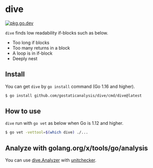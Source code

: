 # dive

[![pkg.go.dev][gopkg-badge]][gopkg]

`dive` finds low readability if-blocks such as below.

* Too long if blocks
* Too many returns in a block
* A loop is in if-block 
* Deeply nest 

## Install

You can get `dive` by `go install` command (Go 1.16 and higher).

```bash
$ go install github.com/gostaticanalysis/dive/cmd/dive@latest
```

## How to use

`dive` run with `go vet` as below when Go is 1.12 and higher.

```bash
$ go vet -vettool=$(which dive) ./...
```

## Analyze with golang.org/x/tools/go/analysis

You can use [dive.Analyzer](https://pkg.go.dev/github.com/gostaticanalysis/dive/#Analyzer) with [unitchecker](https://golang.org/x/tools/go/analysis/unitchecker).

<!-- links -->
[gopkg]: https://pkg.go.dev/github.com/gostaticanalysis/dive
[gopkg-badge]: https://pkg.go.dev/badge/github.com/gostaticanalysis/dive?status.svg
